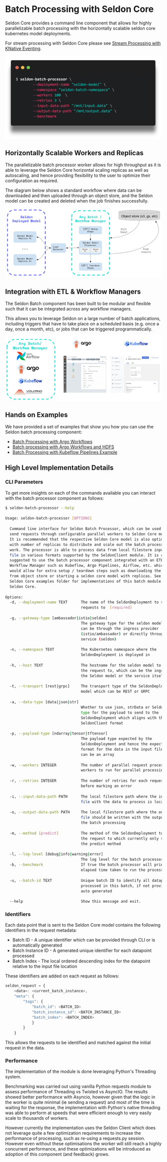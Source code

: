 # Batch Processing with Seldon Core

Seldon Core provides a command line component that allows for highly parallelizable batch processing with the horizontally scalable seldon core kubernetes model deployments.

For stream processing with Seldon Core please see [Stream Processing with KNative Eventing](../streaming/knative_eventing.md).

![](../images/batch-processor.jpg)

## Horizontally Scalable Workers and Replicas

The parallelizable batch processor worker allows for high throughput as it is able to leverage the Seldon Core horizontal scaling replicas as well as autoscaling, and hence providing flexibility to the user to optimize their configuration as required. 

The diagram below shows a standard workflow where data can be downloaded and then uploaded through an object store, and the Seldon model can be created and deleted when the job finishes successfully.

![](../images/batch-workflow-manager-integration.jpg)

## Integration with ETL & Workflow Managers

The Seldon Batch component has been built to be modular and flexible such that it can be integrated across any workflow managers.

This allows you to leverage Seldon on a large number of batch applications, including triggers that have to take place on a scheduled basis (e.g. once a day, once a month, etc), or jobs that can be triggered programmatically.

![](../images/batch-workflow-managers.jpg)

## Hands on Examples

We have provided a set of examples that show you how you can use the Seldon batch processing component:

* [Batch Processing with Argo Workflows](../examples/argo_workflows_batch.html)
* [Batch processing with Argo Workflows and HDFS](../examples/argo_workflows_hdfs_batch.html)
* [Batch Processing with Kubeflow Pipelines Example](../examples/kubeflow_pipelines_batch.html)

## High Level Implementation Details

### CLI Parameters

To get more insights on each of the commands available you can interact with the batch processor component as follows:

```bash
$ seldon-batch-processor --help

Usage: seldon-batch-processor [OPTIONS]

  Command line interface for Seldon Batch Processor, which can be used to
  send requests through configurable parallel workers to Seldon Core models.
  It is recommended that the respective Seldon Core model is also optimized
  with number of replicas to distribute and scale out the batch processing
  work. The processor is able to process data from local filestore input
  file in various formats supported by the SeldonClient module. It is also
  suggested to use the batch processor component integrated with an ETL
  Workflow Manager such as Kubeflow, Argo Pipelines, Airflow, etc. which
  would allow for extra setup / teardown steps such as downloading the data
  from object store or starting a seldon core model with replicas. See the
  Seldon Core examples folder for implementations of this batch module with
  Seldon Core.

Options:
  -d, --deployment-name TEXT      The name of the SeldonDeployment to send the
                                  requests to  [required]

  -g, --gateway-type [ambassador|istio|seldon]
                                  The gateway type for the seldon model, which
                                  can be through the ingress provider
                                  (istio/ambassador) or directly through the
                                  service (seldon)

  -n, --namespace TEXT            The Kubernetes namespace where the
                                  SeldonDeployment is deployed in

  -h, --host TEXT                 The hostname for the seldon model to send
                                  the request to, which can be the ingress of
                                  the Seldon model or the service itself

  -t, --transport [rest|grpc]     The transport type of the SeldonDeployment
                                  model which can be REST or GRPC

  -a, --data-type [data|json|str]
                                  Whether to use json, strData or Seldon Data
                                  type for the payload to send to the
                                  SeldonDeployment which aligns with the
                                  SeldonClient format

  -p, --payload-type [ndarray|tensor|tftensor]
                                  The payload type expected by the
                                  SeldonDeployment and hence the expected
                                  format for the data in the input file which
                                  can be an array

  -w, --workers INTEGER           The number of parallel request processor
                                  workers to run for parallel processing

  -r, --retries INTEGER           The number of retries for each request
                                  before marking an error

  -i, --input-data-path PATH      The local filestore path where the input
                                  file with the data to process is located

  -o, --output-data-path PATH     The local filestore path where the output
                                  file should be written with the outputs of
                                  the batch processing

  -m, --method [predict]          The method of the SeldonDeployment to send
                                  the request to which currently only supports
                                  the predict method

  -l, --log-level [debug|info|warning|error]
                                  The log level for the batch processor
  -b, --benchmark                 If true the batch processor will print the
                                  elapsed time taken to run the process

  -u, --batch-id TEXT             Unique batch ID to identify all datapoints
                                  processed in this batch, if not provided is
                                  auto generated

  --help                          Show this message and exit.

```

### Identifiers

Each data point that is sent to the Seldon Core model contains the following identifiers in the request metadata:
* Batch ID - A unique identifier which can be provided through CLI or is automatically generated
* Batch Instance ID - A generated unique identifier for each datapoint processed
* Batch Index - The local ordered descending index for the datapoint relative to the input file location

These identifiers are added on each request as follows:

```javascript
seldon_request = {
    <data>: <current_batch_instance>,
    "meta": {
        "tags": {
            "batch_id": <BATCH_ID>
            "batch_instance_id": <BATCH_INSTANCE_ID>
            "batch_index": <BATCH_INDEX>
            }
        }
    }
```

This allows the requests to be identified and matched against the initial request in the data.

### Performance

The implementation of the module is done leveraging Python's Threading system. 

Benchmarking was carried out using vanilla Python requests module to assess performance of Threading vs Twisted vs AsyncIO. The results showed better performance with Asyncio, however given that the logic in the worker is quite minimal (ie sending a request) and most of the time is waiting for the response, the implementation with Python's native threading was able to perform at speeds that were efficient enough to very easily scale to thousands of workers.

However currently the implementation uses the Seldon Client which does not leverage quite a few optimization requirements to increase the performance of processing, such as re-using a requests.py session. However even without these optimisations the worker will still reach a highly concurrent performance, and these optimizations will be introduced as adoption of this component (and feedback) grows.

